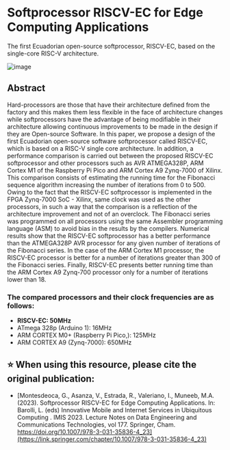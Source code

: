 # Softprocessor RISCV-EC for Edge Computing Applications
The first Ecuadorian open-source softprocessor, RISCV-EC, based on the single-core RISC-V architecture.

![image](https://github.com/guianmon99/RISCV-EC/assets/12642226/2c7c6224-93bf-4924-9490-50affb891e3e)


## Abstract
Hard-processors are those that have their architecture defined from the factory and this makes them less flexible in the face of architecture changes while softprocessors have the advantage of being modifiable in their architecture allowing continuous improvements to be made in the design if they are Open-source Software. In this paper, we propose a design of the first Ecuadorian open-source software softprocessor called RISCV-EC, which is based on a RISC-V single core architecture. In addition, a performance comparison is carried out between the proposed RISCV-EC softprocessor and other processors such as AVR ATMEGA328P, ARM Cortex M1 of the Raspberry Pi Pico and ARM Cortex A9 Zynq-7000 of Xilinx. This comparison consists of estimating the running time for the Fibonacci sequence algorithm increasing the number of iterations from 0 to 500. Owing to the fact that the RISCV-EC softprocessor is implemented in the FPGA Zynq-7000 SoC - Xilinx, same clock was used as the other processors, in such a way that the comparison is a reflection of the architecture improvement and not of an overclock. The Fibonacci series was programmed on all processors using the same Assembler programming language (ASM) to avoid bias in the results by the compilers. Numerical results show that the RISCV-EC softprocessor has a better performance than the ATMEGA328P AVR processor for any given number of iterations of the Fibonacci series. In the case of the ARM Cortex M1 processor, the RISCV-EC processor is better for a number of iterations greater than 300 of the Fibonacci series. Finally, RISCV-EC presents better running time than the ARM Cortex A9 Zynq-700 processor only for a number of iterations lower than 18.

### The compared processors and their clock frequencies are as follows:
- **RISCV-EC: 50MHz**
- ATmega 328p (Arduino 1): 16MHz
- ARM CORTEX M0+ (Raspberry Pi Pico,): 125MHz
- ARM CORTEX A9 (Zynq-7000): 650MHz 
    
## ⭐ When using this resource, please cite the original publication:
- [Montesdeoca, G., Asanza, V., Estrada, R., Valeriano, I., Muneeb, M.A. (2023). Softprocessor RISCV-EC for Edge Computing Applications. In: Barolli, L. (eds) Innovative Mobile and Internet Services in Ubiquitous Computing . IMIS 2023. Lecture Notes on Data Engineering and Communications Technologies, vol 177. Springer, Cham. https://doi.org/10.1007/978-3-031-35836-4_23](https://link.springer.com/chapter/10.1007/978-3-031-35836-4_23)
